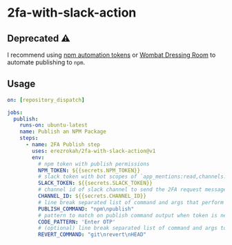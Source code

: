# 2fa-with-slack-action

## Deprecated ⚠️

I recommend using [npm automation tokens](https://github.blog/changelog/2020-10-02-npm-automation-tokens/) or [Wombat Dressing Room](https://github.com/GoogleCloudPlatform/wombat-dressing-room) to automate publishing to `npm`. 


## Usage

```yaml
on: [repository_dispatch]

jobs:
  publish:
    runs-on: ubuntu-latest
    name: Publish an NPM Package
    steps:
      - name: 2FA Publish step
        uses: erezrokah/2fa-with-slack-action@v1
        env:
          # npm token with publish permissions
          NPM_TOKEN: ${{secrets.NPM_TOKEN}}
          # slack token with bot scopes of `app_mentions:read,channels:history,channels:join,chat:write` and `groups.history` for private channel access
          SLACK_TOKEN: ${{secrets.SLACK_TOKEN}}
          # channel id of slack channel to send the 2FA request message
          CHANNEL_ID: ${{secrets.CHANNEL_ID}}
          # line break separated list of command and args that perform the publish
          PUBLISH_COMMAND: "npm\npublish"
          # pattern to match on publish command output when token is needed
          CODE_PATTERN: 'Enter OTP'
          # (optional) line break separated list of command and args to run when the publish fails
          REVERT_COMMAND: "git\nrevert\nHEAD"
```
